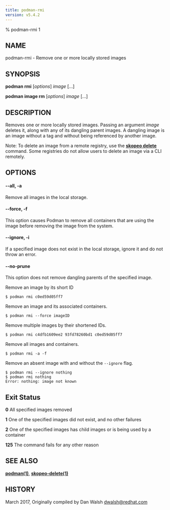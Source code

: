 ```yaml
---
title: podman-rmi
version: v5.4.2
---
```


% podman-rmi 1

## NAME
podman\-rmi - Remove one or more locally stored images

## SYNOPSIS
**podman rmi** [*options*] *image* [...]

**podman image rm** [*options*] *image* [...]

## DESCRIPTION
Removes one or more locally stored images.
Passing an argument _image_ deletes it, along with any of its dangling parent images.  A dangling image is an image without a tag and without being referenced by another image.

Note: To delete an image from a remote registry, use the [**skopeo delete**](https://github.com/containers/skopeo/blob/main/docs/skopeo-delete.1.md) command. Some registries do not allow users to delete an image via a CLI remotely.

## OPTIONS

#### **--all**, **-a**

Remove all images in the local storage.

#### **--force**, **-f**

This option causes Podman to remove all containers that are using the image before removing the image from the system.

#### **--ignore**, **-i**

If a specified image does not exist in the local storage, ignore it and do not throw an error.

#### **--no-prune**

This option does not remove dangling parents of the specified image.

Remove an image by its short ID
```
$ podman rmi c0ed59d05ff7
```
Remove an image and its associated containers.
```
$ podman rmi --force imageID
```

Remove multiple images by their shortened IDs.
```
$ podman rmi c4dfb1609ee2 93fd78260bd1 c0ed59d05ff7
```

Remove all images and containers.
```
$ podman rmi -a -f
```

Remove an absent image with and without the `--ignore` flag.
```
$ podman rmi --ignore nothing
$ podman rmi nothing
Error: nothing: image not known

```


## Exit Status
  **0**   All specified images removed

  **1**   One of the specified images did not exist, and no other failures

  **2**   One of the specified images has child images or is being used by a container

  **125** The command fails for any other reason

## SEE ALSO
**[podman(1)](podman.1.md)**, **[skopeo-delete(1)](https://github.com/containers/skopeo/blob/main/docs/skopeo-delete.1.md)**

## HISTORY
March 2017, Originally compiled by Dan Walsh <dwalsh@redhat.com>
